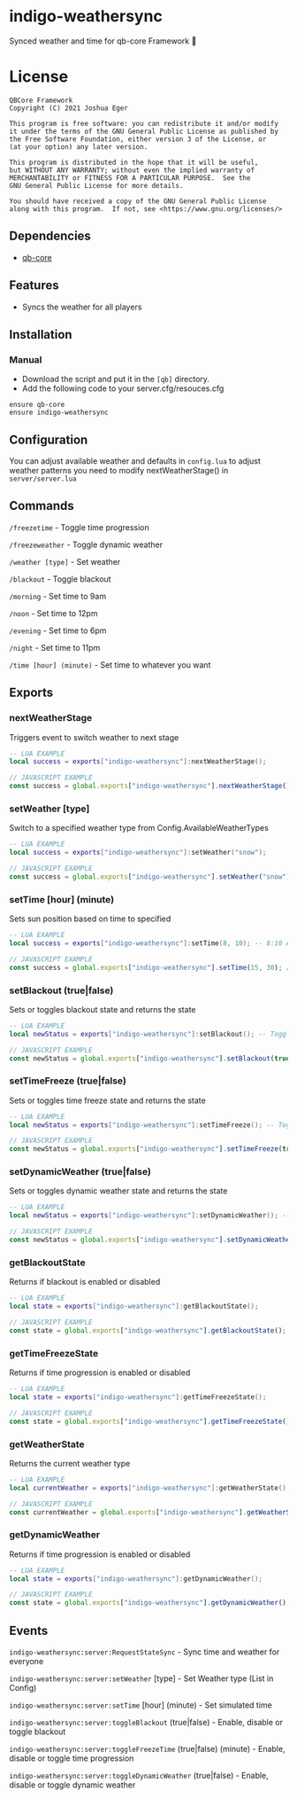 # indigo-weathersync
Synced weather and time for qb-core Framework :sunrise:

# License

    QBCore Framework
    Copyright (C) 2021 Joshua Eger

    This program is free software: you can redistribute it and/or modify
    it under the terms of the GNU General Public License as published by
    the Free Software Foundation, either version 3 of the License, or
    (at your option) any later version.

    This program is distributed in the hope that it will be useful,
    but WITHOUT ANY WARRANTY; without even the implied warranty of
    MERCHANTABILITY or FITNESS FOR A PARTICULAR PURPOSE.  See the
    GNU General Public License for more details.

    You should have received a copy of the GNU General Public License
    along with this program.  If not, see <https://www.gnu.org/licenses/>


## Dependencies
- [qb-core](https://github.com/qbcore-framework/qb-core)

## Features
- Syncs the weather for all players

## Installation
### Manual
- Download the script and put it in the `[qb]` directory.
- Add the following code to your server.cfg/resouces.cfg
```
ensure qb-core
ensure indigo-weathersync
```

## Configuration
You can adjust available weather and defaults in `config.lua`
to adjust weather patterns you need to modify nextWeatherStage() in `server/server.lua`



## Commands

`/freezetime` - Toggle time progression

`/freezeweather` - Toggle dynamic weather

`/weather [type]` - Set weather

`/blackout` - Toggle blackout

`/morning` - Set time to 9am

`/noon` - Set time to 12pm

`/evening` - Set time to 6pm

`/night` - Set time to 11pm

`/time [hour] (minute)` - Set time to whatever you want

## Exports

### nextWeatherStage
Triggers event to switch weather to next stage
```lua
-- LUA EXAMPLE
local success = exports["indigo-weathersync"]:nextWeatherStage();
```
```js
// JAVASCRIPT EXAMPLE
const success = global.exports["indigo-weathersync"].nextWeatherStage();
```


### setWeather [type]
Switch to a specified weather type from Config.AvailableWeatherTypes
```lua
-- LUA EXAMPLE
local success = exports["indigo-weathersync"]:setWeather("snow");
```
```js
// JAVASCRIPT EXAMPLE
const success = global.exports["indigo-weathersync"].setWeather("snow");
```


### setTime [hour] (minute)
Sets sun position based on time to specified
```lua
-- LUA EXAMPLE
local success = exports["indigo-weathersync"]:setTime(8, 10); -- 8:10 AM
```
```js
// JAVASCRIPT EXAMPLE
const success = global.exports["indigo-weathersync"].setTime(15, 30); // 3:30PM
```


### setBlackout (true|false)
Sets or toggles blackout state and returns the state
```lua
-- LUA EXAMPLE
local newStatus = exports["indigo-weathersync"]:setBlackout(); -- Toggle
```
```js
// JAVASCRIPT EXAMPLE
const newStatus = global.exports["indigo-weathersync"].setBlackout(true); // Enable
```


### setTimeFreeze (true|false)
Sets or toggles time freeze state and returns the state
```lua
-- LUA EXAMPLE
local newStatus = exports["indigo-weathersync"]:setTimeFreeze(); -- Toggle
```
```js
// JAVASCRIPT EXAMPLE
const newStatus = global.exports["indigo-weathersync"].setTimeFreeze(true); // Enable
```


### setDynamicWeather (true|false)
Sets or toggles dynamic weather state and returns the state
```lua
-- LUA EXAMPLE
local newStatus = exports["indigo-weathersync"]:setDynamicWeather(); -- Toggle
```
```js
// JAVASCRIPT EXAMPLE
const newStatus = global.exports["indigo-weathersync"].setDynamicWeather(true); // Enable
```


### getBlackoutState
Returns if blackout is enabled or disabled
```lua
-- LUA EXAMPLE
local state = exports["indigo-weathersync"]:getBlackoutState();
```
```js
// JAVASCRIPT EXAMPLE
const state = global.exports["indigo-weathersync"].getBlackoutState();
```


### getTimeFreezeState
Returns if time progression is enabled or disabled
```lua
-- LUA EXAMPLE
local state = exports["indigo-weathersync"]:getTimeFreezeState();
```
```js
// JAVASCRIPT EXAMPLE
const state = global.exports["indigo-weathersync"].getTimeFreezeState();
```


### getWeatherState
Returns the current weather type
```lua
-- LUA EXAMPLE
local currentWeather = exports["indigo-weathersync"]:getWeatherState();
```
```js
// JAVASCRIPT EXAMPLE
const currentWeather = global.exports["indigo-weathersync"].getWeatherState();
```


### getDynamicWeather
Returns if time progression is enabled or disabled
```lua
-- LUA EXAMPLE
local state = exports["indigo-weathersync"]:getDynamicWeather();
```
```js
// JAVASCRIPT EXAMPLE
const state = global.exports["indigo-weathersync"].getDynamicWeather();
```


## Events


`indigo-weathersync:server:RequestStateSync` - Sync time and weather for everyone

`indigo-weathersync:server:setWeather` [type] - Set Weather type (List in Config)

`indigo-weathersync:server:setTime` [hour] (minute) - Set simulated time

`indigo-weathersync:server:toggleBlackout` (true|false) - Enable, disable or toggle blackout

`indigo-weathersync:server:toggleFreezeTime` (true|false) (minute) - Enable, disable or toggle time progression

`indigo-weathersync:server:toggleDynamicWeather` (true|false) - Enable, disable or toggle dynamic weather

